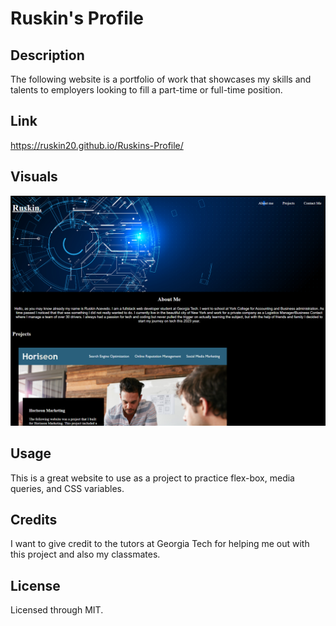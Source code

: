 # Ruskin's Profile
## Description
The following website is a portfolio of work that showcases my skills and talents to employers looking to fill a part-time or full-time position.

## Link
https://ruskin20.github.io/Ruskins-Profile/

## Visuals
![This is an image](./assets/images/Screenshot%20(10).png)

## Usage
This is a great website to use as a project to practice flex-box, media queries, and CSS variables.
## Credits
I want to give credit to the tutors at Georgia Tech for helping me out with this project and also my classmates.

## License
Licensed through MIT.
